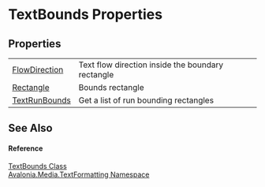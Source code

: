# TextBounds Properties




## Properties
<table>
<tr>
<td><a href="P_Avalonia_Media_TextFormatting_TextBounds_FlowDirection">FlowDirection</a></td>
<td>Text flow direction inside the boundary rectangle</td>
</tr>
<tr>
<td><a href="P_Avalonia_Media_TextFormatting_TextBounds_Rectangle">Rectangle</a></td>
<td>Bounds rectangle</td>
</tr>
<tr>
<td><a href="P_Avalonia_Media_TextFormatting_TextBounds_TextRunBounds">TextRunBounds</a></td>
<td>Get a list of run bounding rectangles</td>
</tr>
</table>

## See Also


#### Reference
<a href="T_Avalonia_Media_TextFormatting_TextBounds">TextBounds Class</a>  
<a href="N_Avalonia_Media_TextFormatting">Avalonia.Media.TextFormatting Namespace</a>  
